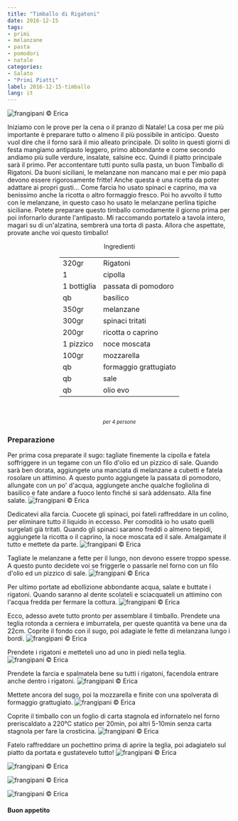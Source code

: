 ```yaml
---
title: "Timballo di Rigatoni"
date: 2016-12-15
tags:
- primi
- melanzane
- pasta
- pomodori
- natale
categories:
- Salato
- "Primi Piatti"
label: 2016-12-15-timballo
lang: it
---
```

![](header.jpg "frangipani © Erica")

Iniziamo con le prove per la cena o il pranzo di Natale! La cosa per me più importante è preparare tutto o almeno il più possibile in anticipo. Questo vuol dire che il forno sarà il mio alleato principale. Di solito in questi giorni di festa mangiamo antipasto leggero, primo abbondante e come secondo andiamo più sulle verdure, insalate, salsine ecc. Quindi il piatto principale sarà il primo. Per accontentare tutti punto sulla pasta, un buon Timballo di Rigatoni. Da buoni siciliani, le melanzane non mancano mai e per mio papà devono essere rigorosamente fritte! Anche questa è una ricetta da poter adattare ai propri gusti... Come farcia ho usato spinaci e caprino, ma va benissimo anche la ricotta o altro formaggio fresco. Poi ho avvolto il tutto con le melanzane, in questo caso ho usato le melanzane perlina tipiche siciliane. Potete preparare questo timballo comodamente il giorno prima per poi infornarlo durante l'antipasto. Mi raccomando portatelo a tavola intero, magari su di un'alzatina, sembrerà una torta di pasta. Allora che aspettate, provate anche voi questo timballo!

<div id="wrapper" style="text-align: center">
  <div id="yourdiv" style="display: inline-block;">
    <div class="ingredients">
      <div class="ingredients-title">Ingredienti</div>
      <table>
        <tbody>
          <tr>
            <td>320gr</td>
            <td>Rigatoni</td>
          </tr>
          <tr>
            <td>1</td>
            <td>cipolla</td>
          </tr>
          <tr>
            <td>1 bottiglia</td>
            <td>passata di pomodoro</td>
          </tr>
          <tr>
            <td>qb</td>
            <td>basilico</td>
          </tr>
          <tr>
            <td>350gr</td>
            <td>melanzane</td>
          </tr>
          <tr>
            <td>300gr</td>
            <td>spinaci tritati</td>
          </tr>
          <tr>
            <td>200gr</td>
            <td>ricotta o caprino</td>
          </tr>
          <tr>
            <td>1 pizzico</td>
            <td>noce moscata</td>
          </tr>
          <tr>
            <td>100gr</td>
            <td>mozzarella</td>
          </tr>
          <tr>
            <td>qb</td>
            <td>formaggio grattugiato</td>
          </tr>
          <tr>
            <td>qb</td>
            <td>sale</td>
          </tr>
          <tr>
            <td>qb</td>
            <td>olio evo</td>
          </tr>
        </tbody>
      </table>
      <br></br>
      <i class="pull-right" style="font-size: 80%;">per 4 persone</i>
    </div>
  </div>
</div>


<h3>
  <font color="grey">
    <i class="fa-solid fa-gears"></i>
  </font> Preparazione
</h3>

Per prima cosa preparate il sugo: tagliate finemente la cipolla e fatela soffriggere in un tegame con un filo d'olio ed un pizzico di sale. Quando sarà ben dorata, aggiungete una manciata di melanzane a cubetti e fatela rosolare un attimino. A questo punto aggiungete la passata di pomodoro, allungate con un po' d'acqua, aggiungete anche qualche fogliolina di basilico e fate andare a fuoco lento finché si sarà addensato. Alla fine salate.
![](sugo.jpg "frangipani © Erica")

Dedicatevi alla farcia. Cuocete gli spinaci, poi fateli raffreddare in un colino, per eliminare tutto il liquido in eccesso. Per comodità io ho usato quelli surgelati già tritati. Quando gli spinaci saranno freddi o almeno tiepidi, aggiungete la ricotta o il caprino, la noce moscata ed il sale. Amalgamate il tutto e mettete da parte.
![](farcia.jpg "frangipani © Erica")

Tagliate le melanzane a fette per il lungo, non devono essere troppo spesse. A questo punto decidete voi se friggerle o passarle nel forno con un filo d'olio ed un pizzico di sale.
![](melanzane.jpg "frangipani © Erica")

Per ultimo portate ad ebollizione abbondante acqua, salate e buttate i rigatoni. Quando saranno al dente scolateli e sciacquateli un attimino con l'acqua fredda per fermare la cottura.
![](rigatoni.jpg "frangipani © Erica")

Ecco, adesso avete tutto pronto per assemblare il timballo. Prendete una teglia rotonda a cerniera e imburratela, per queste quantità va bene una da 22cm. Coprite il fondo con il sugo, poi adagiate le fette di melanzana lungo i bordi.
![](bordi.jpg "frangipani © Erica")

Prendete i rigatoni e metteteli uno ad uno in piedi nella teglia.
![](rigatoniteglia.jpg "frangipani © Erica")

Prendete la farcia e spalmatela bene su tutti i rigatoni, facendola entrare anche dentro i rigatoni.
![](rigatonifarciti.jpg "frangipani © Erica")

Mettete ancora del sugo, poi la mozzarella e finite con una spolverata di formaggio grattugiato.
![](teglia.jpg "frangipani © Erica")

Coprite il timballo con un foglio di carta stagnola ed infornatelo nel forno preriscaldato a 220°C statico per 20min, poi altri 5-10min senza carta stagnola per fare la crosticina.
![](sfornato.jpg "frangipani © Erica")

Fatelo raffreddare un pochettino prima di aprire la teglia, poi adagiatelo sul piatto da portata e gustatevelo tutto!
![](risultato1.jpg "frangipani © Erica")

![](risultato2.jpg "frangipani © Erica")

![](risultato3.jpg "frangipani © Erica")

![](risultato4.jpg "frangipani © Erica")


<h4>Buon appetito
  <font color="red">
    <i class="fa-regular fa-face-smile"></i>
  </font>
</h4>
